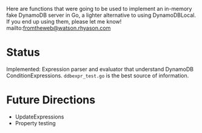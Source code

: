Here are functions that were going to be used to implement an in-memory
fake DynamoDB server in Go, a lighter alternative to using DynamoDBLocal.
If you end up using them, please let me know!  mailto:fromtheweb@watson.rhyason.com

Status
======
Implemented: Expression parser and evaluator that understand DynamoDB ConditionExpressions.  `ddbexpr_test.go` is the best source of information.

Future Directions
=================
* UpdateExpressions
* Property testing



